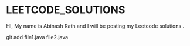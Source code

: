 # LEETCODE_SOLUTIONS
HI, My name is Abinash Rath and I will be posting my Leetcode solutions .



git add file1.java file2.java
